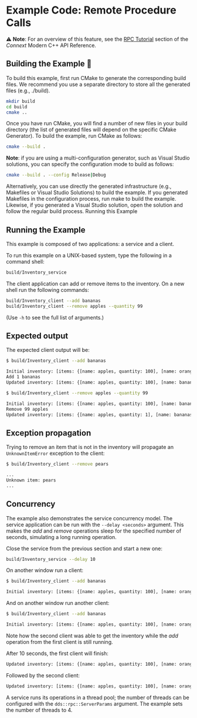 # Example Code: Remote Procedure Calls

:warning: **Note**: For an overview of this feature, see the
[RPC Tutorial](https://community.rti.com/static/documentation/connext-dds/7.2.0/doc/api/connext_dds/api_cpp2/group__RpcTutorialModule.html)
section of the *Connext* Modern C++ API Reference.

## Building the Example :wrench:

To build this example, first run CMake to generate the corresponding build
files. We recommend you use a separate directory to store all the generated
files (e.g., ./build).

```sh
mkdir build
cd build
cmake ..
```

Once you have run CMake, you will find a number of new files in your build
directory (the list of generated files will depend on the specific CMake
Generator). To build the example, run CMake as follows:

```sh
cmake --build .
```

**Note**: if you are using a multi-configuration generator, such as Visual
Studio solutions, you can specify the configuration mode to build as follows:

```sh
cmake --build . --config Release|Debug
```

Alternatively, you can use directly the generated infrastructure (e.g.,
Makefiles or Visual Studio Solutions) to build the example. If you generated
Makefiles in the configuration process, run make to build the example. Likewise,
if you generated a Visual Studio solution, open the solution and follow the
regular build process.
Running this Example

## Running the Example

This example is composed of two applications: a service and a client.

To run this example on a UNIX-based system, type the following in a command
shell:

```sh
build/Inventory_service
```

The client application can add or remove items to the inventory. On a new
shell run the following commands:

```sh
build/Inventory_client --add bananas
build/Inventory_client --remove apples --quantity 99
```

(Use ``-h`` to see the full list of arguments.)

## Expected output

The expected client output will be:

```sh
$ build/Inventory_client --add bananas

Initial inventory: [items: {[name: apples, quantity: 100], [name: oranges, quantity: 50]}]
Add 1 bananas
Updated inventory: [items: {[name: apples, quantity: 100], [name: bananas, quantity: 1], [name: oranges, quantity: 50]}]
```

```sh
$ build/Inventory_client --remove apples --quantity 99

Initial inventory: [items: {[name: apples, quantity: 100], [name: bananas, quantity: 1], [name: oranges, quantity: 50]}]
Remove 99 apples
Updated inventory: [items: {[name: apples, quantity: 1], [name: bananas, quantity: 1], [name: oranges, quantity: 50]}]
```

## Exception propagation

Trying to remove an item that is not in the inventory will propagate an
`UnknownItemError` exception to the client:

```sh
$ build/Inventory_client --remove pears

...
Unknown item: pears
...
```

## Concurrency

The example also demonstrates the service concurrency model. The service
application can be run with the `--delay <seconds>` argument. This makes the
*add* and *remove* operations sleep for the specified number of seconds,
simulating a long running operation.

Close the service from the previous section and start a new one:

```sh
build/Inventory_service --delay 10
```

On another window run a client:

```sh
$ build/Inventory_client --add bananas

Initial inventory: [items: {[name: apples, quantity: 100], [name: oranges, quantity: 50]}]
```

And on another window run another client:

```sh
$ build/Inventory_client --add bananas

Initial inventory: [items: {[name: apples, quantity: 100], [name: oranges, quantity: 50]}]
```

Note how the second client was able to get the inventory while the *add*
operation from the first client is still running.

After 10 seconds, the first client will finish:

```sh
Updated inventory: [items: {[name: apples, quantity: 100], [name: oranges, quantity: 50], [name: bananas, quantity: 1]}]
```

Followed by the second client:

```sh
Updated inventory: [items: {[name: apples, quantity: 100], [name: oranges, quantity: 50], [name: bananas, quantity: 2]}]
```

A service runs its operations in a thread pool; the number of threads can be
configured with the `dds::rpc::ServerParams` argument. The example sets the
number of threads to 4.